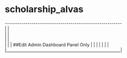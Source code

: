 # scholarship_alvas

---------------------------------------------------------<br />
|                                                        |<br />
|                                                        |<br />
|                                                        |<br />
|                                                        |
|            ##Edit Admin Dashboard Panel Only           |
|                                                        |
|                                                        |
|                                                        |
|________________________________________________________|
